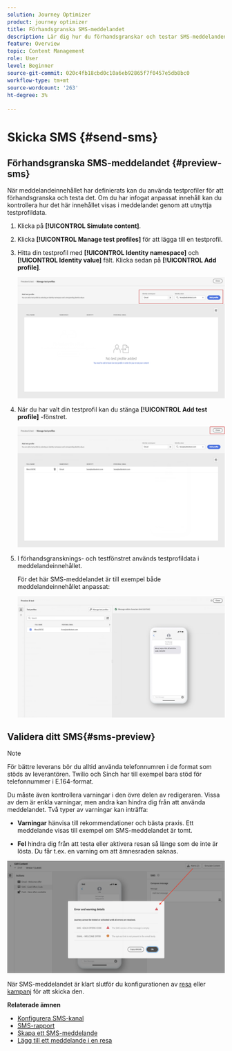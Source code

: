 ```yaml
---
solution: Journey Optimizer
product: journey optimizer
title: Förhandsgranska SMS-meddelandet
description: Lär dig hur du förhandsgranskar och testar SMS-meddelanden i Journey Optimizer
feature: Overview
topic: Content Management
role: User
level: Beginner
source-git-commit: 020c4fb18cbd0c10a6eb92865f7f0457e5db8bc0
workflow-type: tm+mt
source-wordcount: '263'
ht-degree: 3%

---
```


# Skicka SMS {#send-sms}

## Förhandsgranska SMS-meddelandet {#preview-sms}

När meddelandeinnehållet har definierats kan du använda testprofiler för att förhandsgranska och testa det. Om du har infogat anpassat innehåll kan du kontrollera hur det här innehållet visas i meddelandet genom att utnyttja testprofildata.

1. Klicka på **[!UICONTROL Simulate content]**.

1. Klicka **[!UICONTROL Manage test profiles]** för att lägga till en testprofil.

1. Hitta din testprofil med **[!UICONTROL Identity namespace]** och **[!UICONTROL Identity value]** fält. Klicka sedan på **[!UICONTROL Add profile]**.

   ![](assets/sms_preview_3.png)

1. När du har valt din testprofil kan du stänga **[!UICONTROL Add test profile]** -fönstret.

   ![](assets/sms_preview_1.png)

1. I förhandsgransknings- och testfönstret används testprofildata i meddelandeinnehållet.

   För det här SMS-meddelandet är till exempel både meddelandeinnehållet anpassat:

   ![](assets/sms_preview_2.png)

## Validera ditt SMS{#sms-preview}

>[!NOTE]
>
> För bättre leverans bör du alltid använda telefonnumren i de format som stöds av leverantören. Twilio och Sinch har till exempel bara stöd för telefonnummer i E.164-format.

Du måste även kontrollera varningar i den övre delen av redigeraren.  Vissa av dem är enkla varningar, men andra kan hindra dig från att använda meddelandet. Två typer av varningar kan inträffa:

* **Varningar** hänvisa till rekommendationer och bästa praxis. Ett meddelande visas till exempel om SMS-meddelandet är tomt.

* **Fel** hindra dig från att testa eller aktivera resan så länge som de inte är lösta. Du får t.ex. en varning om att ämnesraden saknas.

![](assets/sms-alert-button.png)

När SMS-meddelandet är klart slutför du konfigurationen av [resa](../building-journeys/journey-gs.md) eller [kampanj](../campaigns/create-campaign.md) för att skicka den.

**Relaterade ämnen**

* [Konfigurera SMS-kanal](sms-configuration.md)
* [SMS-rapport](../reports/journey-global-report.md#sms-global)
* [Skapa ett SMS-meddelande](create-sms.md)
* [Lägg till ett meddelande i en resa](../building-journeys/journeys-message.md)
